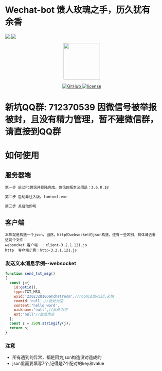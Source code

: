 # Wechat-bot 馈人玫瑰之手，历久犹有余香
<a href="https://github.com/cixingguangming55555/wechat-bot">
  <img align="center" src="https://github-readme-stats.vercel.app/api/pin/?username=cixingguangming55555&repo=wechat-bot" />
</a>
<a href="https://github.com/cixingguangming55555/wechat-bot">
  <img align="center" src="https://github-readme-stats.vercel.app/api/top-langs/?username=cixingguangming55555&layout=compact" />
</a>

<p align="center">
  <img src="https://i.loli.net/2020/05/09/HXClIf5A2EpUG4u.png" width="120">
</p>

<p align="center">
   <a href="https://github.com/cixingguangming55555/wechat-bot/blob/master/LICENSE">
    <img src="https://img.shields.io/github/license/cixingguangming55555/wechat-bot" alt="GitHub">
  </a>
  <a href="https://github.com/cixingguangming55555/wechat-bot/releases">
    <img src="https://img.shields.io/github/v/release/cixingguangming55555/wechat-bot?include_prereleases" alt="license">
  </a>
</p>

# 新坑QQ群: 712370539 因微信号被举报被封，且没有精力管理，暂不建微信群，请直接到QQ群
# 如何使用

## 服务器端
```
第一步 启动PC微信并登陆完成，微信的版本必须是：3.6.0.18

第二步 启动非注入版，funtool.exe

第三步 点启动即可
```
## 客户端
```
本质就是构造一个json，当然，http和websocket的json构造，还有一些区别，具体请去看  这两个文件：
websocket 客户端  ：client-3.2.1.121.js 
http  客户端示例：http-3.2.1.121.js 
```
### 发送文本消息示例--websocket
```javascript
function send_txt_msg()
{
  const j={
    id:getid(),
    type:TXT_MSG,
    wxid:'23023281066@chatroom',//roomid或wxid,必填
    roomid:'null',//此处为空
    content:'hello word',
    nickname:"null",//此处为空
    ext:'null'//此处为空
  };
  const s = JSON.stringify(j);
  return s;
}
```
### 注意 
* 所有遇到的异常，都是因为json构造没对造成的
* json里面要填写7个,记得是7个配对的key和value
